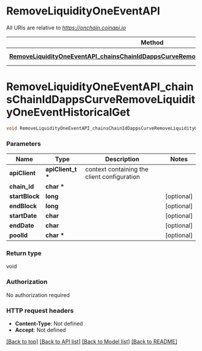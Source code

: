# RemoveLiquidityOneEventAPI

All URIs are relative to *https://onchain.coinapi.io*

Method | HTTP request | Description
------------- | ------------- | -------------
[**RemoveLiquidityOneEventAPI_chainsChainIdDappsCurveRemoveLiquidityOneEventHistoricalGet**](RemoveLiquidityOneEventAPI.md#RemoveLiquidityOneEventAPI_chainsChainIdDappsCurveRemoveLiquidityOneEventHistoricalGet) | **GET** /chains/{chain_id}/dapps/curve/removeLiquidityOneEvent/historical | 


# **RemoveLiquidityOneEventAPI_chainsChainIdDappsCurveRemoveLiquidityOneEventHistoricalGet**
```c
void RemoveLiquidityOneEventAPI_chainsChainIdDappsCurveRemoveLiquidityOneEventHistoricalGet(apiClient_t *apiClient, char * chain_id, long startBlock, long endBlock, char startDate, char endDate, char * poolId);
```

### Parameters
Name | Type | Description  | Notes
------------- | ------------- | ------------- | -------------
**apiClient** | **apiClient_t \*** | context containing the client configuration |
**chain_id** | **char \*** |  | 
**startBlock** | **long** |  | [optional] 
**endBlock** | **long** |  | [optional] 
**startDate** | **char** |  | [optional] 
**endDate** | **char** |  | [optional] 
**poolId** | **char \*** |  | [optional] 

### Return type

void

### Authorization

No authorization required

### HTTP request headers

 - **Content-Type**: Not defined
 - **Accept**: Not defined

[[Back to top]](#) [[Back to API list]](../README.md#documentation-for-api-endpoints) [[Back to Model list]](../README.md#documentation-for-models) [[Back to README]](../README.md)

